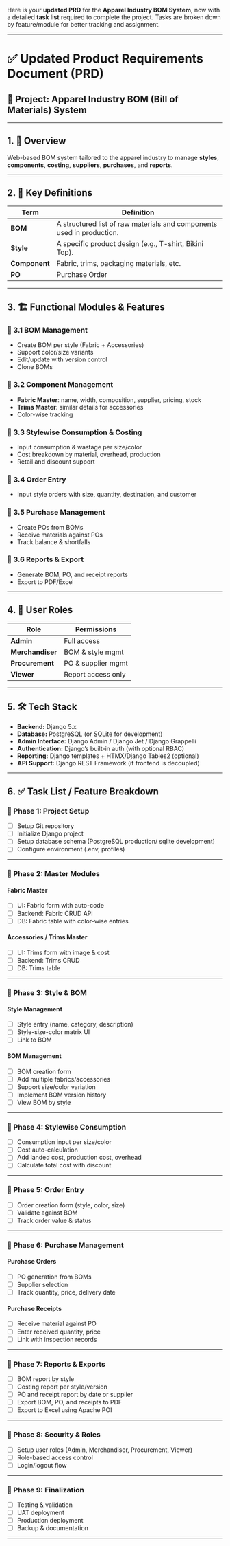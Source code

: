 Here is your **updated PRD** for the **Apparel Industry BOM System**, now with a detailed **task list** required to complete the project. Tasks are broken down by feature/module for better tracking and assignment.

---

# ✅ Updated Product Requirements Document (PRD)

## 🎯 Project: Apparel Industry BOM (Bill of Materials) System

---

## 1. 🧭 Overview

Web-based BOM system tailored to the apparel industry to manage **styles**, **components**, **costing**, **suppliers**, **purchases**, and **reports**.

---

## 2. 🧩 Key Definitions

| Term          | Definition                                                            |
| ------------- | --------------------------------------------------------------------- |
| **BOM**       | A structured list of raw materials and components used in production. |
| **Style**     | A specific product design (e.g., T-shirt, Bikini Top).                |
| **Component** | Fabric, trims, packaging materials, etc.                              |
| **PO**        | Purchase Order                                                        |

---

## 3. 🏗️ Functional Modules & Features

### 🔹 3.1 BOM Management

* Create BOM per style (Fabric + Accessories)
* Support color/size variants
* Edit/update with version control
* Clone BOMs

### 🔹 3.2 Component Management

* **Fabric Master**: name, width, composition, supplier, pricing, stock
* **Trims Master**: similar details for accessories
* Color-wise tracking

### 🔹 3.3 Stylewise Consumption & Costing

* Input consumption & wastage per size/color
* Cost breakdown by material, overhead, production
* Retail and discount support

### 🔹 3.4 Order Entry

* Input style orders with size, quantity, destination, and customer

### 🔹 3.5 Purchase Management

* Create POs from BOMs
* Receive materials against POs
* Track balance & shortfalls

### 🔹 3.6 Reports & Export

* Generate BOM, PO, and receipt reports
* Export to PDF/Excel

---

## 4. 👥 User Roles

| Role             | Permissions        |
| ---------------- | ------------------ |
| **Admin**        | Full access        |
| **Merchandiser** | BOM & style mgmt   |
| **Procurement**  | PO & supplier mgmt |
| **Viewer**       | Report access only |

---

## 5. 🛠️ Tech Stack

* **Backend:** Django 5.x
* **Database:** PostgreSQL (or SQLite for development)
* **Admin Interface:** Django Admin / Django Jet / Django Grappelli
* **Authentication:** Django’s built-in auth (with optional RBAC)
* **Reporting:** Django templates + HTMX/Django Tables2 (optional)
* **API Support:** Django REST Framework (if frontend is decoupled)

---

## 6. ✅ Task List / Feature Breakdown

### 🔸 Phase 1: Project Setup

* [ ] Setup Git repository
* [ ] Initialize Django project
* [ ] Setup database schema (PostgreSQL production/ sqlite development)
* [ ] Configure environment (.env, profiles)

---

### 🔸 Phase 2: Master Modules

#### Fabric Master

* [ ] UI: Fabric form with auto-code
* [ ] Backend: Fabric CRUD API
* [ ] DB: Fabric table with color-wise entries

#### Accessories / Trims Master

* [ ] UI: Trims form with image & cost
* [ ] Backend: Trims CRUD
* [ ] DB: Trims table

---

### 🔸 Phase 3: Style & BOM

#### Style Management

* [ ] Style entry (name, category, description)
* [ ] Style-size-color matrix UI
* [ ] Link to BOM

#### BOM Management

* [ ] BOM creation form
* [ ] Add multiple fabrics/accessories
* [ ] Support size/color variation
* [ ] Implement BOM version history
* [ ] View BOM by style

---

### 🔸 Phase 4: Stylewise Consumption

* [ ] Consumption input per size/color
* [ ] Cost auto-calculation
* [ ] Add landed cost, production cost, overhead
* [ ] Calculate total cost with discount

---

### 🔸 Phase 5: Order Entry

* [ ] Order creation form (style, color, size)
* [ ] Validate against BOM
* [ ] Track order value & status

---

### 🔸 Phase 6: Purchase Management

#### Purchase Orders

* [ ] PO generation from BOMs
* [ ] Supplier selection
* [ ] Track quantity, price, delivery date

#### Purchase Receipts

* [ ] Receive material against PO
* [ ] Enter received quantity, price
* [ ] Link with inspection records

---

### 🔸 Phase 7: Reports & Exports

* [ ] BOM report by style
* [ ] Costing report per style/version
* [ ] PO and receipt report by date or supplier
* [ ] Export BOM, PO, and receipts to PDF
* [ ] Export to Excel using Apache POI

---

### 🔸 Phase 8: Security & Roles

* [ ] Setup user roles (Admin, Merchandiser, Procurement, Viewer)
* [ ] Role-based access control
* [ ] Login/logout flow

---

### 🔸 Phase 9: Finalization

* [ ] Testing & validation
* [ ] UAT deployment
* [ ] Production deployment
* [ ] Backup & documentation

---
